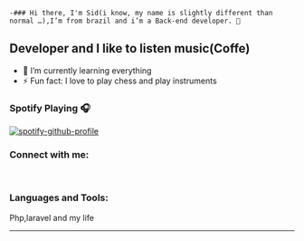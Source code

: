     -### Hi there, I'm Sid(i know, my name is slightly different than normal …),I’m from brazil and i’m a Back-end developer. 👋




## Developer and I like to listen music(Coffe) 


- 🌱 I’m currently learning everything
- ⚡ Fun fact: I love to play chess and  play instruments

### Spotify Playing 🎧

[![spotify-github-profile](https://spotify-github-profile.vercel.app/api/view?uid=sidarthaaa&cover_image=true&theme=compact)](https://github.com/kittinan/spotify-github-profile)

### Connect with me:


<br />

### Languages and Tools:

Php,laravel and my life
<br />

---
